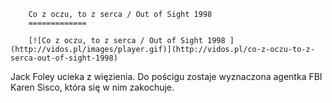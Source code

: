 
        Co z oczu, to z serca / Out of Sight 1998 
        =============
        
        [![Co z oczu, to z serca / Out of Sight 1998 ](http://vidos.pl/images/player.gif)](http://vidos.pl/co-z-oczu-to-z-serca-out-of-sight-1998)
        
        
 Jack Foley ucieka z więzienia. Do pościgu zostaje wyznaczona agentka FBI Karen Sisco, która się w nim zakochuje.
    